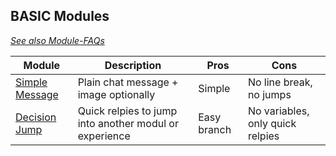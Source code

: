 ## BASIC Modules

*[See also Module-FAQs](/faq/modules.md)*

| Module                                   | Description                                                         | Pros       | Cons       |
| ---------------------------------------- | ------------------------------------------------------------------- | ---------- |----------- |
| [Simple Message](help/processes/process/subprocesses/message.md) | Plain chat message + image optionally       | Simple     | No line break, no jumps| 
| [Decision Jump](help/processes/process/subprocesses/jump_decision.md)  | Quick relpies to jump into another modul or experience | Easy branch | No variables, only quick relpies |


